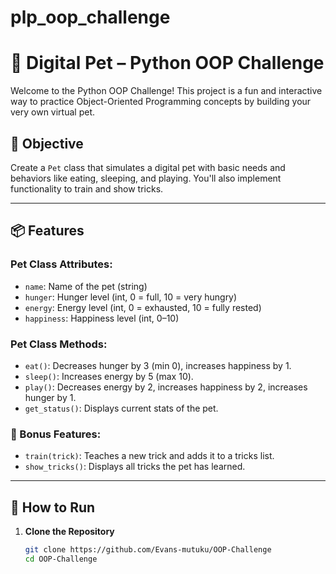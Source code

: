 # plp_oop_challenge
# 🐶 Digital Pet – Python OOP Challenge

Welcome to the Python OOP Challenge! This project is a fun and interactive way to practice Object-Oriented Programming concepts by building your very own virtual pet.

## 🧠 Objective

Create a `Pet` class that simulates a digital pet with basic needs and behaviors like eating, sleeping, and playing. You'll also implement functionality to train and show tricks.

---

## 📦 Features

### Pet Class Attributes:
- `name`: Name of the pet (string)
- `hunger`: Hunger level (int, 0 = full, 10 = very hungry)
- `energy`: Energy level (int, 0 = exhausted, 10 = fully rested)
- `happiness`: Happiness level (int, 0–10)

### Pet Class Methods:
- `eat()`: Decreases hunger by 3 (min 0), increases happiness by 1.
- `sleep()`: Increases energy by 5 (max 10).
- `play()`: Decreases energy by 2, increases happiness by 2, increases hunger by 1.
- `get_status()`: Displays current stats of the pet.

### 🎯 Bonus Features:
- `train(trick)`: Teaches a new trick and adds it to a tricks list.
- `show_tricks()`: Displays all tricks the pet has learned.

---

## 🏁 How to Run

1. **Clone the Repository**
   ```bash
   git clone https://github.com/Evans-mutuku/OOP-Challenge
   cd OOP-Challenge
